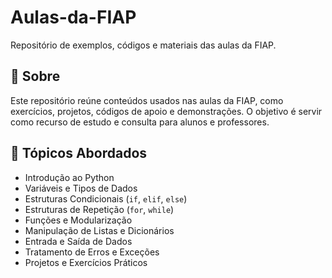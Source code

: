 # Aulas-da-FIAP

Repositório de exemplos, códigos e materiais das aulas da FIAP.

## 📝 Sobre

Este repositório reúne conteúdos usados nas aulas da FIAP, como exercícios, projetos, códigos de apoio e demonstrações. O objetivo é servir como recurso de estudo e consulta para alunos e professores.

## 🧠 Tópicos Abordados

- Introdução ao Python  
- Variáveis e Tipos de Dados  
- Estruturas Condicionais (`if`, `elif`, `else`)  
- Estruturas de Repetição (`for`, `while`)  
- Funções e Modularização  
- Manipulação de Listas e Dicionários  
- Entrada e Saída de Dados  
- Tratamento de Erros e Exceções  
- Projetos e Exercícios Práticos  
